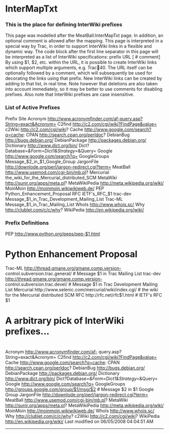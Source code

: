 # InterMapTxt

### This is the place for defining InterWiki prefixes
This page was modelled after the ​MeatBall:InterMapTxt page. In addition, an
optional comment is allowed after the mapping.
This page is interpreted in a special way by Trac, in order to support
InterWiki links in a flexible and dynamic way.
The code block after the first line separator in this page will be interpreted
as a list of InterWiki specifications:
prefix <space> URL [<space> # comment]
By using $1, $2, etc. within the URL, it is possible to create InterWiki links
which support multiple arguments, e.g. Trac:ticket:40. The URL itself can be
optionally followed by a comment, which will subsequently be used for
decorating the links using that prefix.
New InterWiki links can be created by adding to that list, in real time. Note
however that deletions are also taken into account immediately, so it may be
better to use comments for disabling prefixes.
Also note that InterWiki prefixes are case insensitive.

### List of Active Prefixes
Prefix        Site
Acronym       http://www.acronymfinder.com/af-query.asp?String=exact&Acronym=
C2find        http://c2.com/cgi/wiki?FindPage&value=
c2Wiki        http://c2.com/cgi/wiki?
Cache         http://www.google.com/search?q=cache:
CPAN          http://search.cpan.org/perldoc?
DebianBug     http://bugs.debian.org/
DebianPackage http://packages.debian.org/
Dictionary    http://www.dict.org/bin/
              Dict?Database=*&Form=Dict1&Strategy=*&Query=
Google        http://www.google.com/search?q=
GoogleGroups  Message_$2_in_$1_Google_Group
JargonFile    http://downlode.org/perl/jargon-redirect.cgi?term=
MeatBall      http://www.usemod.com/cgi-bin/mb.pl?
Mercurial     the_wiki_for_the_Mercurial_distributed_SCM
MetaWiki      http://sunir.org/apps/meta.pl?
MetaWikiPedia http://meta.wikipedia.org/wiki/
MoinMoin      http://moinmoin.wikiwikiweb.de/
PEP           Python_Enhancement_Proposal
RFC           IETF's_RFC_$1
trac-dev      Message_$1_in_Trac_Development_Mailing_List
Trac-ML       Message_$1_in_Trac_Mailing_List
WhoIs         http://www.whois.sc/
Why           http://clublet.com/c/c/why?
WikiPedia     http://en.wikipedia.org/wiki/

### Prefix Definitions
PEP     http://www.python.org/peps/pep-$1.html

# Python Enhancement Proposal
Trac-ML  http://thread.gmane.org/gmane.comp.version-
control.subversion.trac.general/ # Message $1 in Trac Mailing List
trac-dev http://thread.gmane.org/gmane.comp.version-
control.subversion.trac.devel/   # Message $1 in Trac Development Mailing List
Mercurial http://www.selenic.com/mercurial/wiki/index.cgi/ # the wiki for the
Mercurial distributed SCM
RFC       http://rfc.net/rfc$1.html # IETF's RFC $1
#
# A arbitrary pick of InterWiki prefixes...
#
Acronym          http://www.acronymfinder.com/af-
query.asp?String=exact&Acronym=
C2find           http://c2.com/cgi/wiki?FindPage&value=
Cache            http://www.google.com/search?q=cache:
CPAN             http://search.cpan.org/perldoc?
DebianBug        http://bugs.debian.org/
DebianPackage    http://packages.debian.org/
Dictionary       http://www.dict.org/bin/
Dict?Database=*&Form=Dict1&Strategy=*&Query=
Google           http://www.google.com/search?q=
GoogleGroups     http://groups.google.com/group/$1/msg/$2        # Message $2
in $1 Google Group
JargonFile       http://downlode.org/perl/jargon-redirect.cgi?term=
MeatBall         http://www.usemod.com/cgi-bin/mb.pl?
MetaWiki         http://sunir.org/apps/meta.pl?
MetaWikiPedia    http://meta.wikipedia.org/wiki/
MoinMoin         http://moinmoin.wikiwikiweb.de/
WhoIs            http://www.whois.sc/
Why              http://clublet.com/c/c/why?
c2Wiki             http://c2.com/cgi/wiki?
WikiPedia        http://en.wikipedia.org/wiki/
Last modified on 06/05/2008 04:04:51 AM
 
---
 


